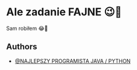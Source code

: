 # Ale zadanie FAJNE 😉🧈

Sam robiłem 😂🤑

## Authors

- [@NAJLEPSZY PROGRAMISTA JAVA / PYTHON](https://www.github.com/meqiu12344)
